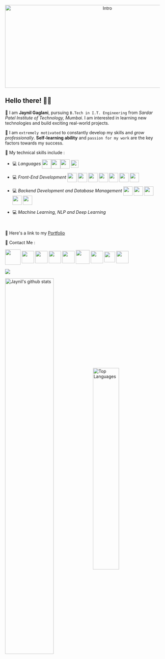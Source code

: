 
<p align="center"><img width="650" height="270" src="https://media.giphy.com/media/dzI7bXMESc0PffpPZE/giphy.gif" alt="Intro" /></p>

## Hello there! 👋🏻

📌 I am **Jaynil Gaglani**, pursuing `B.Tech in I.T. Engineering` from *Sardar Patel Institute of Technology, Mumbai*. I am interested in learning new technologies and build exciting real-world projects.

📌 I am `extremely motivated` to constantly develop my skills and *grow professionally*. **Self-learning ability** and `passion for my work` are the key factors towards my success.


📌 My technical skills include :

 <!-- - 💻 *Languages* (**`C, Java, Python, R`**)-->
 - 💻 *Languages*  <img align="center" height="30" src="https://img.icons8.com/color/48/000000/c-programming.png"/><img align="center" height="30" src="https://img.icons8.com/color/144/000000/java-coffee-cup-logo.png"/><img align="center" height="30" src="https://img.icons8.com/color/144/000000/python.png"/> <img align="center" height="25" src="https://www.r-project.org/Rlogo.png" />

 - 💻 *Front-End Development* <img align="center" height="30" src="https://img.icons8.com/color/144/000000/html-5.png"/> <img align="center" height="30" src="https://img.icons8.com/color/144/000000/css3.png"/> <img align="center" height="30" src="https://img.icons8.com/color/144/000000/bootstrap.png"/> <img align="center" height="30" src="https://img.icons8.com/color/144/000000/javascript.png"/> <img align="center" height="30" src="https://img.icons8.com/color/144/000000/typescript.png"/> <img align="center" height="30" src="https://img.icons8.com/ultraviolet/480/000000/react.png"/> <img align="center" height="30" src="https://img.icons8.com/color/144/000000/angularjs.png"/> 

 - 💻 *Backend Development and Database Management*  <img align="center" height="30" src="https://img.icons8.com/color/144/000000/nodejs.png"/> <img align="center" height="30" src="https://img.icons8.com/color/144/000000/firebase.png"/> <img align="center" height="30" src="https://img.icons8.com/ios-filled/100/000000/mysql-logo.png"/> <img align="center" height="30" src="https://img.icons8.com/color/144/000000/postgreesql.png"/> <img align="center" height="30" src="https://micronaut.io/images/micronaut_mini_copy_tm.svg"/>

 - 💻 *Machine Learning, NLP and Deep Learning*
<br/>


📌 Here's a link to my [Portfolio](https://bit.ly/jaynil-profile)


📌 Contact Me :
<!--https://img.shields.io/badge/leetcode-%2300e600.svg?&style=for-the-badge&logo=leetcode&logoColor=black"-->

[<img align="center" height="50" src="https://img.icons8.com/fluent/144/000000/resume-website.png"/>](https://bit.ly/jaynil-profile)
[<img align="center" height="40" src="https://img.icons8.com/color/144/000000/linkedin.png"/>](https://www.linkedin.com/in/jaynilgaglani/)
[<img align="center" height="40" src="https://img.icons8.com/fluent/144/000000/twitter.png"/>](https://twitter.com/JAYNIL1611)
[<img align="center" height="40" src="https://img.icons8.com/fluent/144/000000/instagram-new.png"/>](https://www.instagram.com/jaynil_gaglani/)
[<img align="center" height="40" src="https://img.icons8.com/fluent/144/000000/facebook-new.png"/>](https://www.facebook.com/people/Jaynil-Gaglani/100009191846557)
[<img align="center" height="45" src="https://img.icons8.com/windows/144/000000/quora.png"/>](https://www.quora.com/profile/Jaynil-Gaglani)
[<img align="center" height="40" src="https://img.icons8.com/ios-filled/150/000000/medium-monogram.png"/>](https://medium.com/@g.jaynil2401)
[<img align="center" height="35" src="https://bit.ly/jaynil_leetcode_logo"/>](https://leetcode.com/jaynil1611/)
[<img align="center" height="40" src="https://img.icons8.com/windows/256/000000/hackerrank.png"/>](https://www.hackerrank.com/g_jaynil2401)

![](https://komarev.com/ghpvc/?username=Jaynil1611&color=brightgreen)

<a href="https://github.com/Jaynil1611?tab=repositories"><img align="center" width="56%" src="https://github-readme-stats.vercel.app/api?username=Jaynil1611&show_icons=true&count_private=true&include_all_commits=true&line_height=21&cache_seconds=1800&theme=algolia" alt="Jaynil's github stats" /></a>
<a href="https://github.com/Jaynil1611?tab=repositories"><img align="center" width="41%" src="https://github-readme-stats.vercel.app/api/top-langs/?username=Jaynil1611&layout=compact&theme=algolia" alt="Top Languages"/></a>
<!--<a href="https://github.com/Jaynil1611/ADS-PRO"><img align="center" src="https://github-readme-stats.vercel.app/api/pin/?username=Jaynil1611&repo=ADS-PRO&theme=tokyonight" alt="ADS-PRO"/></a>
<a href="https://github.com/Jaynil1611/AuctionPro"><img align="center" src="https://github-readme-stats.vercel.app/api/pin/?username=Jaynil1611&repo=AuctionPro&theme=tokyonight" alt="AuctionPro"/></a>-->
